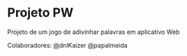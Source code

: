 # Projeto PW
Projeto de um jogo de adivinhar palavras em aplicativo Web

Colaboradores:
[@](https://github.com/dnlKaizer)dnlKaizer
[@](https://github.com/papalmeida)papalmeida
